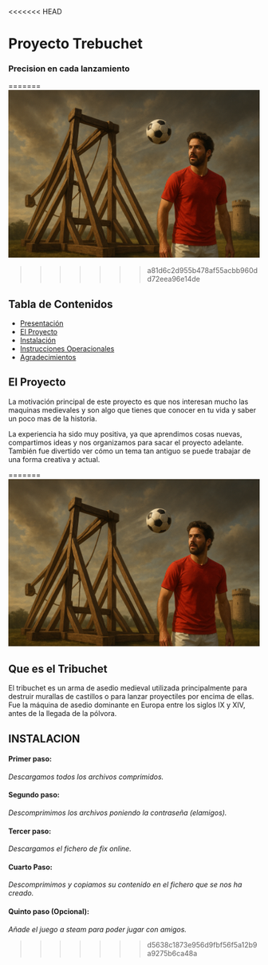 <<<<<<< HEAD
# Proyecto Trebuchet 

### Precision en cada lanzamiento


=======
![alt text](image.png)
>>>>>>> a81d6c2d955b478af55acbb960dd72eea96e14de

## Tabla de Contenidos

- [Presentación](#presentación)
- [El Proyecto](#el-proyecto)
- [Instalación](#instalación)
- [Instrucciones Operacionales](#instrucciones-operacionales)
- [Agradecimientos](#agradecimientos)

## El Proyecto

La motivación principal de este proyecto es que nos interesan mucho las maquinas medievales y son algo que tienes que conocer en tu vida y saber un poco mas de la historia.

La experiencia ha sido muy positiva, ya que aprendimos cosas nuevas, compartimos ideas y nos organizamos para sacar el proyecto adelante. También fue divertido ver cómo un tema tan antiguo se puede trabajar de una forma creativa y actual.

=======
![alt text](image.png)
## Que es el Tribuchet
El tribuchet es un arma de asedio medieval utilizada principalmente para destruir murallas de castillos o para lanzar proyectiles por encima de ellas. Fue la máquina de asedio dominante en Europa entre los siglos IX y XIV, antes de la llegada de la pólvora.
## INSTALACION
#### Primer paso:
*Descargamos todos los archivos comprimidos.*
#### Segundo paso:
*Descomprimimos los archivos poniendo la contraseña (elamigos).*
#### Tercer paso:
*Descargamos el fichero de fix online.*

#### Cuarto Paso:
*Descomprimimos y copiamos su contenido en el fichero que se nos ha creado.*
#### Quinto paso (Opcional):
*Añade el juego a steam para poder jugar con amigos.*
>>>>>>> d5638c1873e956d9fbf56f5a12b9a9275b6ca48a
